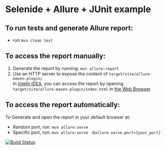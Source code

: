 # Selenide + Allure + JUnit example

## To run tests and generate Allure report:

* run `mvn clean test`

## To access the report manually:
1. Generate the report by running: `mvn allure:report`
2. Use an HTTP server to expose the content of `target/site/allure-maven-plugin/` <br/>
In [Intellij IDEA](https://www.jetbrains.com/idea/), you can access the report by opening `target/site/allure-maven-plugin/index.html` in [the Web Browser](https://www.jetbrains.com/help/idea/configuring-third-party-tools.html#web-browsers).

## To access the report automatically:
To Generate and open the report in your default browser at:
  + Random port, run: `mvn allure:serve`
  + Specific port, run: `mvn allure:serve -Dallure.serve.port={your_port}`



[![Build Status](https://travis-ci.org/selenide-examples/selenide-allure-junit.png)](https://travis-ci.org/selenide-examples/selenide-allure-junit)